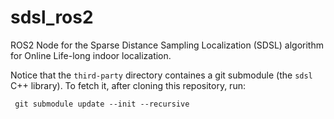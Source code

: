 # sdsl_ros2
ROS2 Node for the Sparse Distance Sampling Localization (SDSL) algorithm for Online Life-long indoor localization.

Notice that the `third-party` directory containes a git submodule (the `sdsl` C++ library).
To fetch it, after cloning this repository, run:

```
 git submodule update --init --recursive
```

